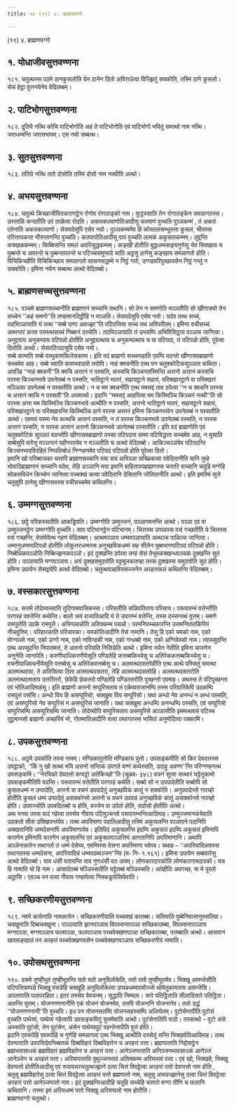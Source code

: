 ```yaml
---
title: ५४ (१९) ४. ब्राह्मणवग्गो

---
```

(१९) ४. ब्राह्मणवग्गो  


## १. योधाजीवसुत्तवण्णना

१८१. चतुत्थस्स पठमे ठानकुसलोति येन ठानेन ठितो अविराधेत्वा विज्झितुं सक्कोति, तस्मिं ठाने कुसलो। सेसं हेट्ठा वुत्तनयेनेव वेदितब्बम्।  


## २. पाटिभोगसुत्तवण्णना

१८२. दुतिये नत्थि कोचि पाटिभोगोति अहं ते पाटिभोगोति एवं पाटिभोगो भवितुं समत्थो नाम नत्थि। जराधम्मन्ति जरासभावम्। एस नयो सब्बत्थ।  


## ३. सुतसुत्तवण्णना

१८३. ततिये नत्थि ततो दोसोति तस्मिं दोसो नाम नत्थीति अत्थो।  


## ४. अभयसुत्तवण्णना

१८४. चतुत्थे किच्छाजीवितकारणट्ठेन रोगोव रोगातङ्को नाम। फुट्ठस्साति तेन रोगातङ्केन समन्नागतस्स। उरत्ताळिं कन्दतीति उरं ताळेत्वा रोदति। अकतकल्याणोतिआदीसु कल्याणं वुच्चति पुञ्ञकम्मं , तं अकतं एतेनाति अकतकल्याणो। सेसपदेसुपि एसेव नयो। पुञ्ञकम्ममेव हि कोसल्लसम्भूतत्ता कुसलं, भीतस्स परित्तायकत्ता भीरुत्ताणन्ति वुच्चति। कतपापोतिआदीसु पापं वुच्चति लामकं अकुसलकम्मम्। लुद्दन्ति कक्खळकम्मम्। किब्बिसन्ति समलं अपरिसुद्धकम्मम्। कङ्खी होतीति बुद्धधम्मसङ्घगुणेसु चेव सिक्खाय च पुब्बन्ते च अपरन्ते च पुब्बन्तापरन्ते च पटिच्चसमुप्पादे चाति अट्ठसु ठानेसु कङ्खाय समन्नागतो होति। विचिकिच्छीति विचिकिच्छाय समन्नागतो सासनसद्धम्मे न निट्ठं गतो, उग्गहपरिपुच्छावसेन निट्ठं गन्तुं न सक्कोति। इमिना नयेन सब्बत्थ अत्थो वेदितब्बो।  


## ५. ब्राह्मणसच्चसुत्तवण्णना

१८५. पञ्चमे ब्राह्मणसच्चानीति ब्राह्मणानं सच्चानि तथानि। सो तेन न समणोति मञ्ञतीति सो खीणासवो तेन सच्चेन ‘‘अहं समणो’’ति तण्हामानदिट्ठीहि न मञ्ञति। सेसपदेसुपि एसेव नयो। यदेव तत्थ सच्चं, तदभिञ्ञायाति यं तत्थ ‘‘सब्बे पाणा अवज्झा’’ति पटिपत्तिया सच्चं तथं अविपरीतम्। इमिना वचीसच्चं अब्भन्तरं कत्वा परमत्थसच्चं निब्बानं दस्सेति। तदभिञ्ञायाति तं उभयम्पि अभिविसिट्ठाय पञ्ञाय जानित्वा। अनुद्दयाय अनुकम्पाय पटिपन्नो होतीति अनुद्दयत्थाय च अनुकम्पत्थाय च या पटिपदा, तं पटिपन्नो होति, पूरेत्वा ठितोति अत्थो। सेसपटिपदासुपि एसेव नयो।  
सब्बे कामाति सब्बे वत्थुकामकिलेसकामा। इति वदं ब्राह्मणो सच्चमाहाति एवम्पि वदन्तो खीणासवब्राह्मणो सच्चमेव आह। सब्बे भवाति कामभवादयो तयोपि। नाहं क्वचनीति एत्थ पन चतुक्कोटिकसुञ्ञता कथिता। अयञ्हि ‘‘नाहं क्वचनी’’ति क्वचि अत्तानं न पस्सति, कस्सचि किञ्चनतस्मिन्ति अत्तनो अत्तानं कस्सचि परस्स किञ्चनभावे उपनेतब्बं न पस्सति, भातिट्ठाने भातरं, सहायट्ठाने सहायं, परिक्खारट्ठाने वा परिक्खारं मञ्ञित्वा उपनेतब्बं न पस्सतीति अत्थो। न च मम क्वचनीति एत्थ ममसद्दं ताव ठपेत्वा ‘‘न च क्वचनि परस्स च अत्तानं क्वचि न पस्सती’’ति अयमत्थो। इदानि ‘‘ममसद्दं आहरित्वा मम किस्मिञ्चि किञ्चनं नत्थी’’ति सो परस्स अत्ता मम किस्मिञ्चि किञ्चनभावे अत्थीति न पस्सति, अत्तनो भातिट्ठाने भातरं, सहायट्ठाने सहायं, परिक्खारट्ठाने वा परिक्खारन्ति किस्मिञ्चि ठाने परस्स अत्तानं इमिना किञ्चनभावेन उपनेतब्बं न पस्सतीति अत्थो। एवमयं यस्मा नेव कत्थचि अत्तानं पस्सति, न तं परस्स किञ्चनभावे उपनेतब्बं पस्सति, न परस्स अत्तानं पस्सति, न परस्स अत्तानं अत्तनो किञ्चनभावे उपनेतब्बं पस्सतीति। इति वदं ब्राह्मणोति एवं चतुक्कोटिकं सुञ्ञतं वदन्तोपि खीणासवब्राह्मणो तस्सा पटिपदाय सम्मा पटिविद्धत्ता सच्चमेव आह, न मुसाति सब्बेसुपि वारेसु मञ्ञनानं पहीनत्तायेव न मञ्ञतीति च अत्थो वेदितब्बो। आकिञ्चञ्ञंयेव पटिपदन्ति किञ्चनभावविरहितं निप्पलिबोधं निग्गहणमेव पटिपदं पटिपन्नो होति पूरेत्वा ठितो।  
इमानि खो परिब्बाजका चत्तारि ब्राह्मणसच्चानि मया सयं अभिञ्ञा सच्छिकत्वा पवेदितानीति यानि तुम्हे भोवादिब्राह्मणानं सच्चानि वदेथ, तेहि अञ्ञानि मया इमानि बाहितपापब्राह्मणस्स चत्तारि सच्चानि चतूहि मग्गेहि सोळसविधेन किच्चेन जानित्वा पच्चक्खं कत्वा पवेदितानि देसितानि जोतितानीति अत्थो। इति इमस्मिं सुत्ते चतूसुपि ठानेसु खीणासवस्स वचीसच्चमेव कथितन्ति।  


## ६. उम्मग्गसुत्तवण्णना

१८६. छट्ठे परिकस्सतीति आकड्ढियति। उम्मग्गोति उम्मुज्जनं, पञ्ञागमनन्ति अत्थो। पञ्ञा एव वा उम्मुज्जनट्ठेन उम्मग्गोति वुच्चति। साव पटिभानट्ठेन पटिभानम्। चित्तस्स उप्पन्नस्स वसं गच्छतीति ये चित्तस्स वसं गच्छन्ति, तेसंयेवेत्थ गहणं वेदितब्बम्। अत्थमञ्ञाय धम्ममञ्ञायाति अत्थञ्च पाळिञ्च जानित्वा। धम्मानुधम्मप्पटिपन्नो होतीति लोकुत्तरधम्मस्स अनुच्छविकधम्मं सह सीलेन पुब्बभागप्पटिपदं पटिपन्नो होति। निब्बेधिकपञ्ञोति निब्बिज्झनकपञ्ञो। इदं दुक्खन्ति ठपेत्वा तण्हं सेसं तेभूमकक्खन्धपञ्चकं दुक्खन्ति सुतं होति। पञ्ञायाति मग्गपञ्ञाय। अयं दुक्खसमुदयोति वट्टमूलकतण्हा तस्स दुक्खस्स समुदयोति सुतं होति। इमिना उपायेन सेसद्वयेपि अत्थो वेदितब्बो। चतुत्थपञ्हविस्सज्जनेन अरहत्तफलं कथितन्ति वेदितब्बम्।  


## ७. वस्सकारसुत्तवण्णना

१८७. सत्तमे तोदेय्यस्साति तुदिगामवासिकस्स। परिसतीति सन्निपतिताय परिसाय। परूपारम्भं वत्तेन्तीति परगरहं पवत्तेन्ति कथेन्ति। बालो अयं राजातिआदि यं ते उपारम्भं वत्तेन्ति, तस्स दस्सनत्थं वुत्तम्। समणे रामपुत्तेति उदके रामपुत्ते। अभिप्पसन्नोति अतिक्कम्म पसन्नो। परमनिपच्चकारन्ति उत्तमनिपातकिरियं नीचवुत्तिम्। परिहारकाति परिचारका। यमकोतिआदीनि तेसं नामानि। तेसु हि एको यमको नाम, एको मोग्गल्लो नाम, एको उग्गो नाम, एको नाविन्दकी नाम, एको गन्धब्बो नाम, एको अग्गिवेस्सो नाम। त्यास्सुदन्ति एत्थ अस्सुदन्ति निपातमत्तं, ते अत्तनो परिसति निसिन्नेति अत्थो। इमिना नयेन नेतीति इमिना कारणेन अनुनेति जानापेति। करणीयाधिकरणीयेसूति पण्डितेहि कत्तब्बकिच्चेसु च अतिरेककत्तब्बकिच्चेसु च। वचनीयाधिवचनीयेसूति वत्तब्बेसु च अतिरेकवत्तब्बेसु च। अलमत्थदसतरेहीति एत्थ अत्थे पस्सितुं समत्था अलमत्थदसा, ते अतिसित्वा ठिता अलमत्थदसतरा, तेहि अलमत्थदसतरेहि। अलमत्थदसतरोति अलमत्थदसताय उत्तरितरो, छेकेहि छेकतरो पण्डितेहि पण्डिततरोति पुच्छन्तो एवमाह। अथस्स ते पटिपुच्छन्ता एवं भोतिआदिमाहंसु। इति ब्राह्मणो अत्तनो सप्पुरिसताय तं एळेय्यराजानम्पि तस्स परिवारिकेपि उदकम्पि रामपुत्तं पसंसि। अन्धो विय हि असप्पुरिसो, चक्खुमा विय सप्पुरिसो। यथा अन्धो नेव अनन्धं न अन्धं पस्सति, एवं असप्पुरिसो नेव सप्पुरिसं न असप्पुरिसं जानाति। यथा चक्खुमा अन्धम्पि अनन्धम्पि पस्सति, एवं सप्पुरिसो सप्पुरिसम्पि असप्पुरिसम्पि जानाति। तोदेय्योपि सप्पुरिसताय असप्पुरिसे अञ्ञासीति इममत्थवसं पटिच्च तुट्ठमानसो ब्राह्मणो अच्छरियं भो, गोतमातिआदीनि वत्वा तथागतस्स भासितं अनुमोदित्वा पक्कामि।  


## ८. उपकसुत्तवण्णना

१८८. अट्ठमे उपकोति तस्स नामम्। मण्डिकापुत्तोति मण्डिकाय पुत्तो। उपसङ्कमीति सो किर देवदत्तस्स उपट्ठाको, ‘‘किं नु खो सत्था मयि अत्तनो सन्तिकं उपगते वण्णं कथेस्सति, उदाहु अवण्ण’’न्ति परिग्गण्हनत्थं उपसङ्कमि। ‘‘नेरयिको देवदत्तो कप्पट्ठो अतेकिच्छो’’ति (चूळव॰ ३४८) वचनं सुत्वा सत्थारं घट्टेतुकामो उपसङ्कमीतिपि वदन्ति। परूपारम्भं वत्तेतीति परगरहं कथेति। सब्बो सो न उपपादेतीति सब्बोपि सो कुसलधम्मं न उप्पादेति, अत्तनो वा वचनं उपपादेतुं अनुच्छविकं कातुं न सक्कोति। अनुपपादेन्तो गारय्हो होतीति कुसलं धम्मं उप्पादेतुं असक्कोन्तो अत्तनो च वचनं उपपन्नं अनुच्छविकं कातुं असक्कोन्तो गारय्हो होति। उपवज्जोति उपवदितब्बो च होति, वज्जेन वा उपेतो होति, सदोसो होतीति अत्थो।  
अथ भगवा तस्स वादं गहेत्वा तस्सेव गीवाय पटिमुञ्चन्तो परूपारम्भन्तिआदिमाह। उम्मुज्जमानकंयेवाति उदकतो सीसं उक्खिपन्तंयेव। तत्थ अपरिमाणा पदातिआदीसु तस्मिं अकुसलन्ति पञ्ञापने पदानिपि अक्खरानिपि धम्मदेसनापि अपरिमाणायेव। इतिपिदं अकुसलन्ति इदम्पि अकुसलं इदम्पि अकुसलं इमिनापि कारणेन इमिनापि कारणेन अकुसलन्ति एवं अकुसलपञ्ञत्तियं आगतानिपि अपरिमाणानि। अथापि अञ्ञेनाकारेन तथागतो तं धम्मं देसेय्य, एवम्पिस्स देसना अपरिमाणा भवेय्य। यथाह – ‘‘अपरियादिन्नावस्स तथागतस्स धम्मदेसना, अपरियादिन्नं धम्मपदब्यञ्जन’’न्ति (म॰ नि॰ १.१६१)। इमिना उपायेन सब्बवारेसु अत्थो वेदितब्बो। याव धंसी वतायन्ति याव गुणधंसी वत अयम्। लोणकारदारकोति लोणकारगामदारको। यत्र हि नामाति यो हि नाम। आसादेतब्बं मञ्ञिस्सतीति घट्टेतब्बं मञ्ञिस्सति। अपेहीति अपगच्छ, मा मे पुरतो अट्ठासि। एवञ्च पन वत्वा गीवाय गण्हापेत्वा निक्कड्ढापेसियेवाति।  


## ९. सच्छिकरणीयसुत्तवण्णना

१८९. नवमे कायेनाति नामकायेन। सच्छिकरणीयाति पच्चक्खं कातब्बा। सतियाति पुब्बेनिवासानुस्सतिया। चक्खुनाति दिब्बचक्खुना। पञ्ञायाति झानपञ्ञाय विपस्सनापञ्ञा सच्छिकातब्बा, विपस्सनापञ्ञाय मग्गपञ्ञा, मग्गपञ्ञाय फलपञ्ञा, फलपञ्ञाय पच्चवेक्खणपञ्ञा सच्छिकातब्बा, पत्तब्बाति अत्थो। आसवानं खयसङ्खातं पन अरहत्तं पच्चवेक्खणवसेन पच्चवेक्खणपञ्ञाय सच्छिकरणीयं नामाति।  


## १०. उपोसथसुत्तवण्णना

१९०. दसमे तुण्हीभूतं तुण्हीभूतन्ति यतो यतो अनुविलोकेति, ततो ततो तुण्हीभूतमेव। भिक्खू आमन्तेसीति पटिपत्तिसम्पन्ने भिक्खू पसन्नेहि चक्खूहि अनुविलोकेत्वा उप्पन्नधम्मपामोज्जो थोमेतुकामताय आमन्तेसि। अपलापाति पलापरहिता। इतरं तस्सेव वेवचनम्। सुद्धाति निम्मला। सारे पतिट्ठिताति सीलादिसारे पतिट्ठिता। अलन्ति युत्तम्। योजनगणनानीति एकं योजनं योजनमेव, दसपि योजनानि योजनानेव। ततो उद्धं ‘‘योजनगणनानी’’ति वुच्चति। इध पन योजनसतम्पि योजनसहस्सम्पि अधिप्पेतम्। पुटोसेनापीति पुटोसं वुच्चति पाथेय्यं, पाथेय्यं गहेत्वापि उपसङ्कमितुं युत्तमेवाति अत्थो। पुटंसेनातिपि पाठो। तस्सत्थो – पुटो अंसे अस्साति पुटंसो, तेन पुटंसेन, अंसेन पाथेय्यपुटं वहन्तेनापीति वुत्तं होति।  
इदानि एवरूपेहि एवरूपेहि च गुणेहि समन्नागता एत्थ भिक्खू अत्थीति दस्सेतुं सन्ति भिक्खवेतिआदिमाह। तत्थ देवप्पत्ताति उपपत्तिदेवनिब्बत्तकं दिब्बविहारं दिब्बविहारेन च अरहत्तं पत्ता। ब्रह्मप्पत्ताति निद्दोसट्ठेन ब्रह्मभावसाधकं ब्रह्मविहारं ब्रह्मविहारेन च अरहत्तं पत्ता। आनेञ्जप्पत्ताति अनिञ्जनभावसाधकं आनेञ्जं आनेञ्जेन च अरहत्तं पत्ता। अरियप्पत्ताति पुथुज्जनभावं अतिक्कम्म अरियभावं पत्ता। एवं खो, भिक्खवे, भिक्खु देवप्पत्तो होतीतिआदीसु एवं रूपावचरचतुत्थज्झाने ठत्वा चित्तं विवट्टेत्वा अरहत्तं पत्तो देवप्पत्तो नाम होति , चतूसु ब्रह्मविहारेसु ठत्वा चित्तं विवट्टेत्वा अरहत्तं पत्तो ब्रह्मप्पत्तो नाम, चतूसु अरूपज्झानेसु ठत्वा चित्तं विवट्टेत्वा अरहत्तं पत्तो आनेञ्जप्पत्तो नाम। इदं दुक्खन्तिआदीहि चतूहि सच्चेहि चत्तारो मग्गा तीणि च फलानि कथितानि। तस्मा इमं अरियधम्मं पत्तो भिक्खु अरियप्पत्तो नाम होतीति।  
ब्राह्मणवग्गो चतुत्थो।  